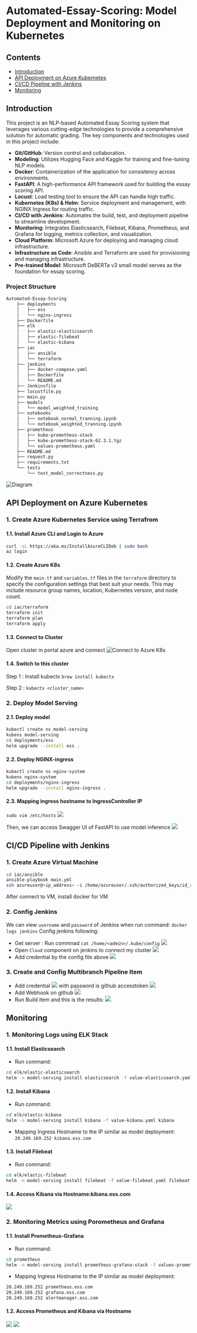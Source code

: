 # Automated-Essay-Scoring: Model Deployment and Monitoring on Kubernetes
## Contents
- [Introduction](#introduction)
- [API Deployment on Azure Kubernetes](#api-deployment-on-azure-kubernetes)
- [CI/CD Pipeline with Jenkins](#cicd-pipeline-with-jenkins)
- [Monitoring](#monitoring)

## Introduction

This project is an NLP-based Automated Essay Scoring system that leverages various cutting-edge technologies to provide a comprehensive solution for automatic grading. The key components and technologies used in this project include:

- **Git/GitHub**: Version control and collaboration.
- **Modeling**: Utilizes Hugging Face and Kaggle for training and fine-tuning NLP models.
- **Docker**: Containerization of the application for consistency across environments.
- **FastAPI**: A high-performance API framework used for building the essay scoring API.
- **Locust**: Load testing tool to ensure the API can handle high traffic.
- **Kubernetes (K8s) & Helm**: Service deployment and management, with NGINX Ingress for routing traffic.
- **CI/CD with Jenkins**: Automates the build, test, and deployment pipeline to streamline development.
- **Monitoring**: Integrates Elasticsearch, Filebeat, Kibana, Prometheus, and Grafana for logging, metrics collection, and visualization.
- **Cloud Platform**: Microsoft Azure for deploying and managing cloud infrastructure.
- **Infrastructure as Code**: Ansible and Terraform are used for provisioning and managing infrastructure.
- **Pre-trained Model**: Microsoft DeBERTa v3 small model serves as the foundation for essay scoring.

### Project Structure
```bash
Automated-Essay-Scoring
    ├── deployments
    │   ├── ess
    │   └── nginx-ingress
    ├── Dockerfile
    ├── elk
    │   ├── elastic-elasticsearch
    │   ├── elastic-filebeat
    │   └── elastic-kibana
    ├── iac
    │   ├── ansible
    │   └── terraform
    ├── jenkins
    │   ├── docker-compose.yaml
    │   ├── Dockerfile
    │   └── README.md
    ├── Jenkinsfile
    ├── locustfile.py
    ├── main.py
    ├── models
    │   └── model_weighted_training
    ├── notebooks
    │   ├── notebook_normal_tranning.ipynb
    │   └── notebook_weighted_tranning.ipynb
    ├── prometheus
    │   ├── kube-prometheus-stack
    │   ├── kube-prometheus-stack-62.3.1.tgz
    │   └── values-prometheus.yaml
    ├── README.md
    ├── request.py
    ├── requirements.txt
    └── tests
        └── test_model_correctness.py
```

![Diagram](images/Diagram.png)

## API Deployment on Azure Kubernetes
### 1. Create Azure Kubernetes Service using Terrafrom
#### 1.1. Install Azure CLI and Login to Azure 
```bash
curl -sL https://aka.ms/InstallAzureCLIDeb | sudo bash
az login
```
#### 1.2. Create Azure K8s
Modify the `main.tf` and `variables.tf` files in the `terraform` directory to specify the configuration settings that best suit your needs. This may include resource group names, location, Kubernetes version, and node count.
```bash
cd iac/terraform
terraform init
terraform plan
terraform apply
```
#### 1.3. Connect to Cluster 
Open cluster in portal azure and connect
![Connect to Azure K8s](images/connectazure.png)
#### 1.4. Switch to this cluster 
Step 1 : Install kubectx `brew install kubectx`

Step 2 : `kubectx <cluster_name>`

### 2. Deploy Model Serving 
#### 2.1. Deploy model
```bash
kubectl create ns model-serving
kubens model-serving
cd deployments/ess
helm upgrade --install ess .
```
#### 2.2. Deploy NGINX-ingress
```bash
kubectl create ns nginx-system
kubens nginx-system
cd deployments/nginx-ingress
helm upgrade --install nginx-ingress .
```
#### 2.3. Mapping ingress hostname to IngressController IP
`sudo vim /etc/hosts`
![](images/api_hostname.png)

Then, we can access Swagger UI of FastAPI to use model inference
![](images/api.png)

## CI/CD Pipeline with Jenkins
### 1. Create Azure Virtual Machine
```bash
cd iac/ansible
ansible-playbook main.yml
ssh azureuser@<ip_address> -i /home/azureuser/.ssh/authorized_keys/id_rsa
```
After connect to VM, install docker for VM
### 2. Config Jenkins
We can view `username` and `password` of Jenkins when run command: `docker logs jenkins`
Config jenkins following:
- Get server : Run commnad `cat /home/<admin>/.kube/config`
  ![](images/serverid.png)
- Open `Cloud` component on jenkins to connect my cluster
  ![](images/cloudconfig.png)
- Add credential by the config file above
  ![](images/addcre.png)
### 3. Create and Config Multibranch Pipeline Item
- Add credential
  ![](images/addcreitem.png)
  with password is github accesstoken
  ![](images/token.png)
- Add Webhook on github
  ![](images/webhook.png)
- Run Build item and this is the results:
  ![](images/jenkinsresult.png)

## Monitoring
### 1. Monitoring Logs using ELK Stack
#### 1.1. Install Elasticsearch
- Run command:  
```bash
cd elk/elastic-elasticsearch
helm -n model-serving install elasticsearch -f value-elasticsearch.yaml elasticsearch
```
#### 1.2. Install Kibana
- Run command:  
```bash
cd elk/elastic-kibana
helm -n model-serving install kibana -f value-kibana.yaml kibana
```
- Mapping Ingress Hostname to the IP similar as model deployment:
`20.249.169.252 kibana.ess.com`
#### 1.3. Install Filebeat
- Run command:  
```bash
cd elk/elastic-filebeat
helm -n model-serving install filebeat -f value-filebeat.yaml filebeat
```
#### 1.4. Access Kibana via Hostname:kibana.ess.com
![](images/kibana.png)
### 2. Monitoring Metrics using Porometheus and Grafana
#### 1.1. Install Prometheus-Grafana
- Run command:
```bash
cd prometheus
helm -n model-serving install prometheus-grafana-stack -f values-prometheus.yaml kube-prometheus-stack
```
- Mapping Ingress Hostname to the IP similar as model deployment:
```bash
20.249.169.252 prometheus.ess.com
20.249.169.252 grafana.ess.com
20.249.169.252 alertmanager.ess.com
```
#### 1.2. Access Prometheus and Kibana via Hostname
![](images/prometheus.png)
![](images/grafana.png)
